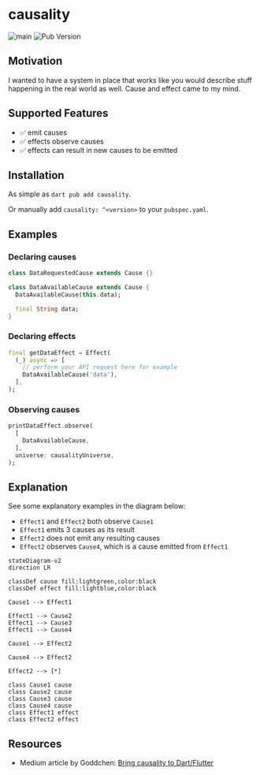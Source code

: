 # causality

![main](https://github.com/Goddchen/causality/actions/workflows/main.yaml/badge.svg)
![Pub Version](https://img.shields.io/pub/v/causality)

## Motivation

I wanted to have a system in place that works like you would describe stuff
happening in the real world as well. Cause and effect came to my mind.

## Supported Features

- ✅ emit causes
- ✅ effects observe causes
- ✅ effects can result in new causes to be emitted

## Installation

As simple as `dart pub add causality`.

Or manually add `causality: ^<version>` to your `pubspec.yaml`.

## Examples

### Declaring causes

```dart
class DataRequestedCause extends Cause {}

class DataAvailableCause extends Cause {
  DataAvailableCause(this.data);

  final String data;
}
```

### Declaring effects

```dart
final getDataEffect = Effect(
  (_) async => [
    // perform your API request here for example
    DataAvailableCause('data'),
  ],
);
```

### Observing causes

```dart
printDataEffect.observe(
  [
    DataAvailableCause,
  ],
  universe: causalityUniverse,
);
```

## Explanation

See some explanatory examples in the diagram below:

- `Effect1` and `Effect2` both observe `Cause1`
- `Effect1` emits 3 causes as its result
- `Effect2` does not emit any resulting causes
- `Effect2` observes `Cause4`, which is a cause emitted from `Effect1`

```mermaid
stateDiagram-v2
direction LR

classDef cause fill:lightgreen,color:black
classDef effect fill:lightblue,color:black

Cause1 --> Effect1

Effect1 --> Cause2
Effect1 --> Cause3
Effect1 --> Cause4

Cause1 --> Effect2

Cause4 --> Effect2

Effect2 --> [*]

class Cause1 cause
class Cause2 cause
class Cause3 cause
class Cause4 cause
class Effect1 effect
class Effect2 effect
```

## Resources

- Medium article by Goddchen: [Bring causality to Dart/Flutter](https://medium.com/@goddchen/bring-causality-to-dart-flutter-a84032c1e78c)
